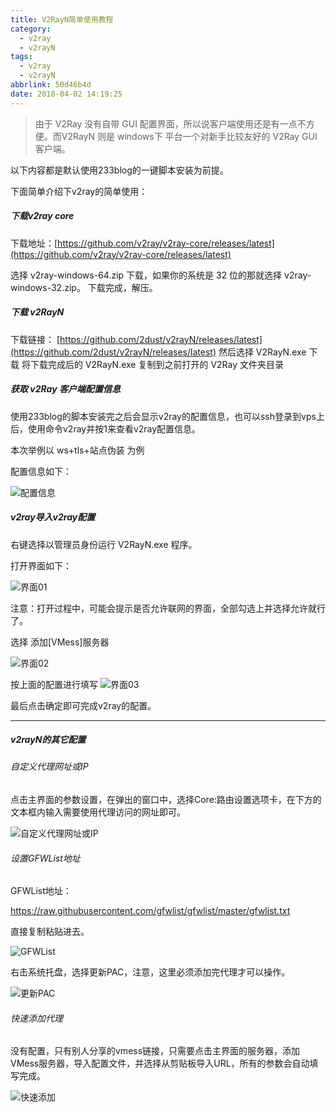 ```yaml
---
title: V2RayN简单使用教程
category:
  - v2ray
  - v2rayN
tags:
  - v2ray
  - v2rayN
abbrlink: 50d46b4d
date: 2018-04-02 14:19:25
---
```

> 由于 V2Ray 没有自带 GUI 配置界面，所以说客户端使用还是有一点不方便。而V2RayN 则是 windows下 平台一个对新手比较友好的 V2Ray GUI 客户端。

以下内容都是默认使用233blog的一键脚本安装为前提。

下面简单介绍下v2ray的简单使用：

##### 下载v2ray core

下载地址：[https://github.com/v2ray/v2ray-core/releases/latest](https://github.com/v2ray/v2ray-core/releases/latest)

选择 v2ray-windows-64.zip 下载，如果你的系统是 32 位的那就选择 v2ray-windows-32.zip。
下载完成，解压。

##### 下载 v2RayN

下载链接： [https://github.com/2dust/v2rayN/releases/latest](https://github.com/2dust/v2rayN/releases/latest)
然后选择 V2RayN.exe 下载
将下载完成后的 V2RayN.exe 复制到之前打开的 V2Ray 文件夹目录

##### 获取 v2Ray 客户端配置信息

使用233blog的脚本安装完之后会显示v2ray的配置信息，也可以ssh登录到vps上后，使用命令v2ray并按1来查看v2ray配置信息。

本次举例以 ws+tls+站点伪装 为例

配置信息如下：

![配置信息](https://ws1.sinaimg.cn/large/7512bce3ly1fpyedf21l4j20g40asweu.jpg)


##### v2ray导入v2ray配置

右键选择以管理员身份运行 V2RayN.exe 程序。

打开界面如下：

![界面01](https://ws1.sinaimg.cn/large/7512bce3ly1fpyesxsn2gj20b408gq3f.jpg)

注意：打开过程中，可能会提示是否允许联网的界面，全部勾选上并选择允许就行了。

选择 添加[VMess]服务器

![界面02](https://ws1.sinaimg.cn/large/7512bce3ly1fpyesxx2ucj206z0btta6.jpg)

按上面的配置进行填写
![界面03](https://ws1.sinaimg.cn/large/7512bce3ly1fpzfy0vdavj20kc0e9weq.jpg)

最后点击确定即可完成v2ray的配置。

---

##### v2rayN的其它配置

###### 自定义代理网址或IP
点击主界面的参数设置，在弹出的窗口中，选择Core:路由设置选项卡，在下方的文本框内输入需要使用代理访问的网址即可。

![自定义代理网址或IP](https://ws1.sinaimg.cn/large/7512bce3ly1fpzmcxtpqrj20eq0gnjre.jpg)

###### 设置GFWList地址

GFWList地址：

https://raw.githubusercontent.com/gfwlist/gfwlist/master/gfwlist.txt

直接复制粘贴进去。

![GFWList](https://ws1.sinaimg.cn/large/7512bce3ly1fpzmcxx2n3j20ep0gm3yi.jpg)

右击系统托盘，选择更新PAC，注意，这里必须添加完代理才可以操作。

![更新PAC](https://ws1.sinaimg.cn/large/7512bce3ly1fpzmgbvrtgj205p07bmxr.jpg)

###### 快速添加代理

没有配置，只有别人分享的vmess链接，只需要点击主界面的服务器，添加VMess服务器，导入配置文件，并选择从剪贴板导入URL，所有的参数会自动填写完成。

![快速添加](https://ws1.sinaimg.cn/large/7512bce3ly1fpzfy0z25fj20kc0e8jro.jpg)


